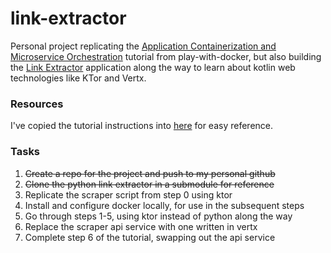 # link-extractor

Personal project replicating the [Application Containerization and Microservice Orchestration](https://training.play-with-docker.com/microservice-orchestration) tutorial from play-with-docker, but also building the [Link Extractor](https://github.com/ibnesayeed/linkextractor) application along the way to learn about kotlin web technologies like KTor and Vertx.

### Resources

I've copied the tutorial instructions into [here](./docs/docker-microservice-guide.html) for easy reference.

### Tasks

1. ~~Create a repo for the project and push to my personal github~~
2. ~~Clone the python link extractor in a submodule for reference~~
3. Replicate the scraper script from step 0 using ktor
4. Install and configure docker locally, for use in the subsequent steps
5. Go through steps 1-5, using ktor instead of python along the way
6. Replace the scraper api service with one written in vertx
7. Complete step 6 of the tutorial, swapping out the api service
